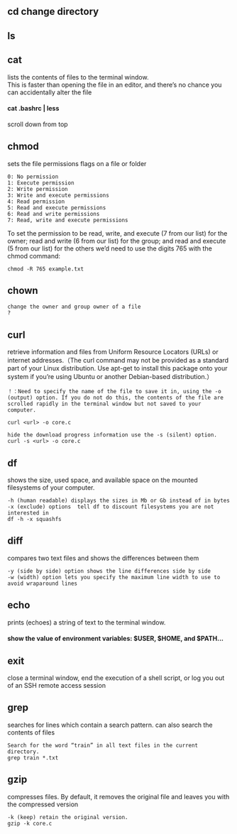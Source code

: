 ## cd  change directory
## ls
## cat 
lists the contents of files to the terminal window.   
This is faster than opening the file in an editor, and there’s no chance you can accidentally alter the file
#### cat .bashrc | less
scroll down from top

## chmod
sets the file permissions flags on a file or folder
```
0: No permission  
1: Execute permission  
2: Write permission  
3: Write and execute permissions  
4: Read permission  
5: Read and execute permissions  
6: Read and write permissions
7: Read, write and execute permissions
```
To set the permission to be read, write, and execute (7 from our list) for the owner; read and write (6 from our list) for the group; and read and execute (5 from our list) for the others we’d need to use the digits 765 with the chmod command:
```
chmod -R 765 example.txt
```

## chown
```
change the owner and group owner of a file
?
```

## curl
retrieve information and files from Uniform Resource Locators (URLs) or internet addresses.（The curl command may not be provided as a standard part of your Linux distribution. Use apt-get to install this package onto your system if you’re using Ubuntu or another Debian-based distribution.）
```
！：Need to specify the name of the file to save it in, using the -o (output) option. If you do not do this, the contents of the file are scrolled rapidly in the terminal window but not saved to your computer.

curl <url> -o core.c

hide the download progress information use the -s (silent) option.
curl -s <url> -o core.c
```

## df
shows the size, used space, and available space on the mounted filesystems of your computer.
```
-h (human readable) displays the sizes in Mb or Gb instead of in bytes 
-x (exclude) options  tell df to discount filesystems you are not interested in
df -h -x squashfs
```

## diff
compares two text files and shows the differences between them
```
-y (side by side) option shows the line differences side by side
-w (width) option lets you specify the maximum line width to use to avoid wraparound lines

```

## echo
prints (echoes) a string of text to the terminal window.  
#### show the value of environment variables: $USER, $HOME, and $PATH...

## exit
close a terminal window, end the execution of a shell script, or log you out of an SSH remote access session

## grep
searches for lines which contain a search pattern. 
can also search the contents of files
```
Search for the word “train” in all text files in the current directory.
grep train *.txt
```

## gzip
compresses files. By default, it removes the original file and leaves you with the compressed version
```
-k (keep) retain the original version.
gzip -k core.c
```
